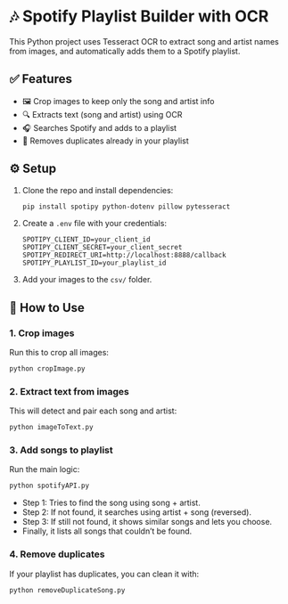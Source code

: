 # 🎶 Spotify Playlist Builder with OCR

This Python project uses Tesseract OCR to extract song and artist names from images, and automatically adds them to a Spotify playlist.

## ✅ Features

- 🖼️ Crop images to keep only the song and artist info
- 🔍 Extracts text (song and artist) using OCR
- 🎧 Searches Spotify and adds to a playlist
- 🧽 Removes duplicates already in your playlist

## ⚙️ Setup

1. Clone the repo and install dependencies:

   ```bash
   pip install spotipy python-dotenv pillow pytesseract
   ```

2. Create a `.env` file with your credentials:

   ```env
   SPOTIPY_CLIENT_ID=your_client_id
   SPOTIPY_CLIENT_SECRET=your_client_secret
   SPOTIPY_REDIRECT_URI=http://localhost:8888/callback
   SPOTIPY_PLAYLIST_ID=your_playlist_id
   ```

3. Add your images to the `csv/` folder.

## 🚀 How to Use

### 1. Crop images

Run this to crop all images:

```bash
python cropImage.py
```

### 2. Extract text from images

This will detect and pair each song and artist:

```bash
python imageToText.py
```

### 3. Add songs to playlist

Run the main logic:

```bash
python spotifyAPI.py
```

- Step 1: Tries to find the song using song + artist.
- Step 2: If not found, it searches using artist + song (reversed).
- Step 3: If still not found, it shows similar songs and lets you choose.
- Finally, it lists all songs that couldn’t be found.

### 4. Remove duplicates

If your playlist has duplicates, you can clean it with:

```bash
python removeDuplicateSong.py
```

